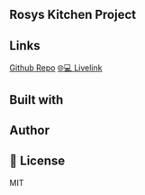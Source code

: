 ## Rosys Kitchen Project

## Links
[Github Repo](https://github.com/NewIncome/rosys-kitchen)
[:globe_with_meridians::computer: Livelink]()

## Built with

## Author

## 📝 License

MIT
